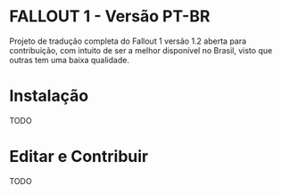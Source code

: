 # FALLOUT 1 - Versão PT-BR

Projeto de tradução completa do Fallout 1 versão 1.2 aberta para contribuição, com intuito de ser a melhor
disponível no Brasil, visto que outras tem uma baixa qualidade.

# Instalação
TODO

# Editar e Contribuir
TODO
